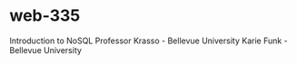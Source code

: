 # web-335
Introduction to NoSQL
Professor Krasso - Bellevue University
Karie Funk - Bellevue University 